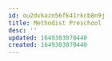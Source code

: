 ```yaml
---
id: ou2dvkazn56fk41rkcb8n9j
title: Methodist Preschool
desc: ''
updated: 1649303070440
created: 1649303070440
---
```



